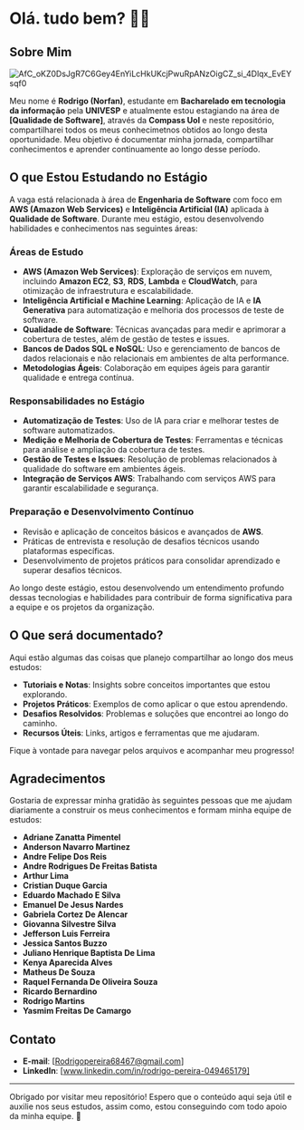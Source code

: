 # Olá. tudo bem? 👋🤓

## Sobre Mim

![AfC_oKZ0DsJgR7C6Gey4EnYiLcHkUKcjPwuRpANzOigCZ_si_4Dlqx_EvEYsqf0](/uploads/c0942cf4b8060fa8384ddb5ffa655b8a/AfC_oKZ0DsJgR7C6Gey4EnYiLcHkUKcjPwuRpANzOigCZ_si_4Dlqx_EvEYsqf0.jpg)

Meu nome é **Rodrigo (Norfan)**, estudante em **Bacharelado em tecnologia da informação** pela **UNIVESP** e atualmente estou estagiando na área de **[Qualidade de Software]**, através da **Compass Uol** e neste repositório, compartilharei todos os meus conhecimetnos obtidos ao longo desta oportunidade. Meu objetivo é documentar minha jornada, compartilhar conhecimentos e aprender continuamente ao longo desse período.

## O que Estou Estudando no Estágio

A vaga está relacionada à área de **Engenharia de Software** com foco em **AWS (Amazon Web Services)** e **Inteligência Artificial (IA)** aplicada à **Qualidade de Software**. Durante meu estágio, estou desenvolvendo habilidades e conhecimentos nas seguintes áreas:

### Áreas de Estudo
- **AWS (Amazon Web Services)**: Exploração de serviços em nuvem, incluindo **Amazon EC2**, **S3**, **RDS**, **Lambda** e **CloudWatch**, para otimização de infraestrutura e escalabilidade.
- **Inteligência Artificial e Machine Learning**: Aplicação de IA e **IA Generativa** para automatização e melhoria dos processos de teste de software.
- **Qualidade de Software**: Técnicas avançadas para medir e aprimorar a cobertura de testes, além de gestão de testes e issues.
- **Bancos de Dados SQL e NoSQL**: Uso e gerenciamento de bancos de dados relacionais e não relacionais em ambientes de alta performance.
- **Metodologias Ágeis**: Colaboração em equipes ágeis para garantir qualidade e entrega contínua.

### Responsabilidades no Estágio
- **Automatização de Testes**: Uso de IA para criar e melhorar testes de software automatizados.
- **Medição e Melhoria de Cobertura de Testes**: Ferramentas e técnicas para análise e ampliação da cobertura de testes.
- **Gestão de Testes e Issues**: Resolução de problemas relacionados à qualidade do software em ambientes ágeis.
- **Integração de Serviços AWS**: Trabalhando com serviços AWS para garantir escalabilidade e segurança.

### Preparação e Desenvolvimento Contínuo
- Revisão e aplicação de conceitos básicos e avançados de **AWS**.
- Práticas de entrevista e resolução de desafios técnicos usando plataformas específicas.
- Desenvolvimento de projetos práticos para consolidar aprendizado e superar desafios técnicos.

Ao longo deste estágio, estou desenvolvendo um entendimento profundo dessas tecnologias e habilidades para contribuir de forma significativa para a equipe e os projetos da organização.

## O Que será documentado?

Aqui estão algumas das coisas que planejo compartilhar ao longo dos meus estudos:

- **Tutoriais e Notas**: Insights sobre conceitos importantes que estou explorando.
- **Projetos Práticos**: Exemplos de como aplicar o que estou aprendendo.
- **Desafios Resolvidos**: Problemas e soluções que encontrei ao longo do caminho.
- **Recursos Úteis**: Links, artigos e ferramentas que me ajudaram.

Fique à vontade para navegar pelos arquivos e acompanhar meu progresso!

## Agradecimentos

Gostaria de expressar minha gratidão às seguintes pessoas que me ajudam diariamente a construir os meus conhecimentos e formam minha equipe de estudos:

- **Adriane Zanatta Pimentel**  
- **Anderson Navarro Martinez**  
- **Andre Felipe Dos Reis**  
- **Andre Rodrigues De Freitas Batista**  
- **Arthur Lima**  
- **Cristian Duque Garcia**  
- **Eduardo Machado E Silva**  
- **Emanuel De Jesus Nardes**  
- **Gabriela Cortez De Alencar**  
- **Giovanna Silvestre Silva**  
- **Jefferson Luis Ferreira**  
- **Jessica Santos Buzzo**  
- **Juliano Henrique Baptista De Lima**  
- **Kenya Aparecida Alves**  
- **Matheus De Souza**  
- **Raquel Fernanda De Oliveira Souza**  
- **Ricardo Bernardino**  
- **Rodrigo Martins**  
- **Yasmim Freitas De Camargo**

## Contato

- **E-mail**: [Rodrigopereira68467@gmail.com]
- **LinkedIn**: [www.linkedin.com/in/rodrigo-pereira-049465179]

---

Obrigado por visitar meu repositório! Espero que o conteúdo aqui seja útil e auxilie nos seus estudos, assim como, estou conseguindo com todo apoio da minha equipe. 🚀
